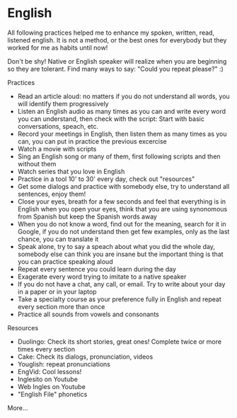# English

All following practices helped me to enhance my spoken, written, read, listened english. It is not a method, or the best ones for everybody but they worked for me as habits until now!

Don't be shy! Native or English speaker will realize when you are beginning so they are tolerant. Find many ways to say: "Could you repeat please?" :)

Practices
- Read an article aloud: no matters if you do not understand all words, you will identify them progressively
- Listen an English audio as many times as you can and write every word you can understand, then check with the script: Start with basic conversations, speach, etc.
- Record your meetings in English, then listen them as many times as you can, you can put in practice the previous excercise
- Watch a movie with scripts
- Sing an English song or many of them, first following scripts and then without them
- Watch series that you love in English
- Practice in a tool 10' to 30' every day, check out "resources"
- Get some dialogs and practice with somebody else, try to understand all sentences, enjoy them!
- Close your eyes, breath for a few seconds and feel that everything is in English when you open your eyes, think that you are using synonomous from Spanish but keep the Spanish words away
- When you do not know a word, find out for the meaning, search for it in Google, if you do not understand then get few examples, only as the last chance, you can translate it
- Speak alone, try to say a speach about what you did the whole day, somebody else can think you are insane but the important thing is that you can practice speaking aloud
- Repeat every sentence you could learn during the day
- Exagerate every word trying to imitate to a native speaker
- If you do not have a chat, any call, or email. Try to write about your day in a paper or in your laptop
- Take a specialty course as your preference fully in English and repeat every section more than once
- Practice all sounds from vowels and consonants

Resources
- Duolingo: Check its short stories, great ones! Complete twice or more times every section
- Cake: Check its dialogs, pronunciation, videos
- Youglish: repeat pronunciations
- EngVid: Cool lessons!
- Inglesito on Youtube
- Web Ingles on Youtube
- "English File" phonetics

More...
